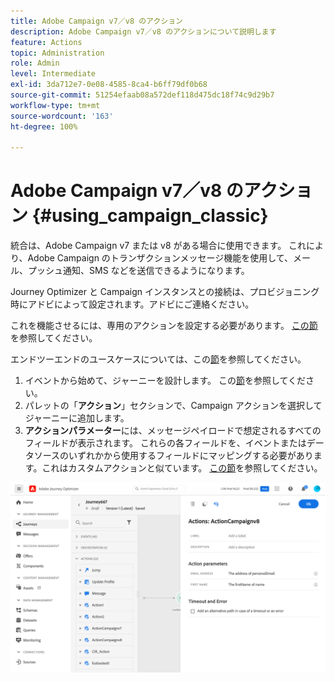 ```yaml
---
title: Adobe Campaign v7／v8 のアクション
description: Adobe Campaign v7／v8 のアクションについて説明します
feature: Actions
topic: Administration
role: Admin
level: Intermediate
exl-id: 3da712e7-0e08-4585-8ca4-b6ff79df0b68
source-git-commit: 51254efaab08a572def118d475dc18f74c9d29b7
workflow-type: tm+mt
source-wordcount: '163'
ht-degree: 100%

---
```


# Adobe Campaign v7／v8 のアクション {#using_campaign_classic}

統合は、Adobe Campaign v7 または v8 がある場合に使用できます。 これにより、Adobe Campaign のトランザクションメッセージ機能を使用して、メール、プッシュ通知、SMS などを送信できるようになります。

Journey Optimizer と Campaign インスタンスとの接続は、プロビジョニング時にアドビによって設定されます。アドビにご連絡ください。

これを機能させるには、専用のアクションを設定する必要があります。 [この節](../action/acc-action.md)を参照してください。

エンドツーエンドのユースケースについては、この[節](../building-journeys/campaign-classic-use-case.md)を参照してください。

1. イベントから始めて、ジャーニーを設計します。 この[節](../building-journeys/journey.md)を参照してください。
1. パレットの「**アクション**」セクションで、Campaign アクションを選択してジャーニーに追加します。
1. **アクションパラメーター**&#x200B;には、メッセージペイロードで想定されるすべてのフィールドが表示されます。 これらの各フィールドを、イベントまたはデータソースのいずれかから使用するフィールドにマッピングする必要があります。これはカスタムアクションと似ています。 [この節](../building-journeys/using-custom-actions.md)を参照してください。

![](../assets/accintegration2.png)

